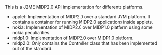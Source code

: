 This is a J2ME MIDP2.0 API implementation for differents platforms.

- applet: Implementation of MIDP2.0 over a standard JVM platform. It contains a container for running MIDP2.0 applications inside applets.
- nokia: Implementation of MIDP2.0 over MIDP1.0 platform using some nokia peculiarities.
- midp1.0: Implementation of MIDP2.0 over MIDP1.0 platform.
- midp2.0: Only contains the Controller class that has been implemented out of the standard.